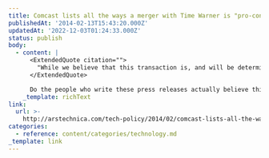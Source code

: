 ```yaml
---
title: Comcast lists all the ways a merger with Time Warner is "pro-consumer"
publishedAt: '2014-02-13T15:43:20.000Z'
updatedAt: '2022-12-03T01:24:33.000Z'
status: publish
body:
  - content: |
      <ExtendedQuote citation="">
        "While we believe that this transaction is, and will be determined to be, pro-competitive, pro-consumer, and strongly in the public interest when we make our case and seek approval from federal regulators, we recognize that certain competitive concerns might be raised about consolidation of these assets under one roof," Comcast said in a fact sheet. "But we strongly believe that these competitive concerns are already addressed, not only by the highly competitive marketplace in which the new company will vigorously compete for subscribers, but also by existing rules and regulations."
      </ExtendedQuote>

      Do the people who write these press releases actually believe this stuff?
    _template: richText
link:
  url: >-
    http://arstechnica.com/tech-policy/2014/02/comcast-lists-all-the-ways-a-merger-with-time-warner-is-pro-consumer/
categories:
  - reference: content/categories/technology.md
_template: link
---
```



